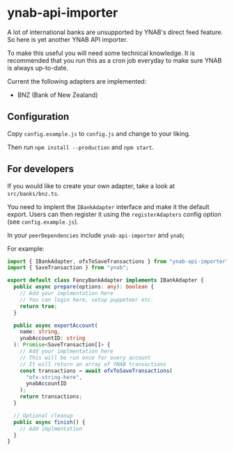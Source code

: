 # ynab-api-importer

A lot of international banks are unsupported by YNAB's direct feed feature. So
here is yet another YNAB API importer.

To make this useful you will need some technical knowledge. It is recommended
that you run this as a cron job everyday to make sure YNAB is always up-to-date.

Current the following adapters are implemented:

- BNZ (Bank of New Zealand)

## Configuration

Copy `config.example.js` to `config.js` and change to your liking.

Then run `npm install --production` and `npm start`.

## For developers

If you would like to create your own adapter, take a look at `src/banks/bnz.ts`.

You need to implent the `IBankAdapter` interface and make it the default export.
Users can then register it using the `registerAdapters` config option (see `config.example.js`).

In your `peerDependencies` include `ynab-api-importer` and `ynab`;

For example:

```typescript
import { IBankAdapter, ofxToSaveTransactions } from "ynab-api-importer";
import { SaveTransaction } from "ynab";

export default class FancyBankAdapter implements IBankAdapter {
  public async prepare(options: any): boolean {
    // Add your implmentation here
    // You can login here, setup puppeteer etc.
    return true;
  }

  public async exportAccount(
    name: string,
    ynabAccountID: string
  ): Promise<SaveTransaction[]> {
    // Add your implmentation here
    // This will be run once for every account
    // It will return an array of YNAB transactions
    const transactions = await ofxToSaveTransactions(
      "ofx-string-here",
      ynabAccountID
    );
    return transactions;
  }

  // Optional cleanup
  public async finish() {
    // Add implmentation
  }
}
```
